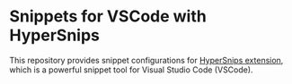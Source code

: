 # Snippets for VSCode with HyperSnips

This repository provides snippet configurations for
[HyperSnips extension](https://github.com/draivin/hsnips),
which is a powerful snippet tool for Visual Studio Code (VSCode).

